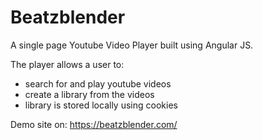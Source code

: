 # Beatzblender

A single page Youtube Video Player built using Angular JS.

The player allows a user to:
 - search for and play youtube videos
 - create a library from the videos
 - library is stored locally using cookies

Demo site on: https://beatzblender.com/

